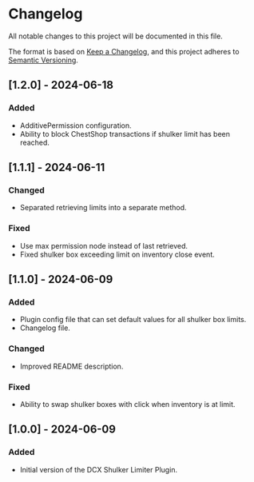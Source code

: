 # Changelog

All notable changes to this project will be documented in this file.

The format is based on [Keep a Changelog](https://keepachangelog.com/en/1.1.0/),
and this project adheres to [Semantic Versioning](https://semver.org/spec/v2.0.0.html).

## [1.2.0] - 2024-06-18

### Added

- AdditivePermission configuration.
- Ability to block ChestShop transactions if shulker limit has been reached.


## [1.1.1] - 2024-06-11

### Changed

- Separated retrieving limits into a separate method.

### Fixed

- Use max permission node instead of last retrieved.
- Fixed shulker box exceeding limit on inventory close event.


## [1.1.0] - 2024-06-09

### Added

- Plugin config file that can set default values for all shulker box limits.
- Changelog file.

### Changed

- Improved README description.

### Fixed

- Ability to swap shulker boxes with click when inventory is at limit.


## [1.0.0] - 2024-06-09

### Added

- Initial version of the DCX Shulker Limiter Plugin.
